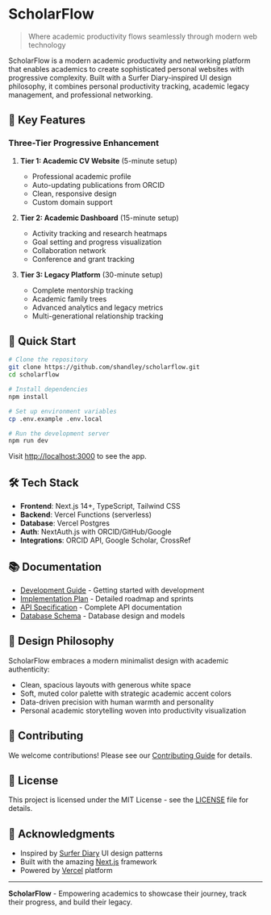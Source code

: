 # ScholarFlow

> Where academic productivity flows seamlessly through modern web technology

ScholarFlow is a modern academic productivity and networking platform that enables academics to create sophisticated personal websites with progressive complexity. Built with a Surfer Diary-inspired UI design philosophy, it combines personal productivity tracking, academic legacy management, and professional networking.

## 🎯 Key Features

### Three-Tier Progressive Enhancement

1. **Tier 1: Academic CV Website** (5-minute setup)
   - Professional academic profile
   - Auto-updating publications from ORCID
   - Clean, responsive design
   - Custom domain support

2. **Tier 2: Academic Dashboard** (15-minute setup)
   - Activity tracking and research heatmaps
   - Goal setting and progress visualization
   - Collaboration network
   - Conference and grant tracking

3. **Tier 3: Legacy Platform** (30-minute setup)
   - Complete mentorship tracking
   - Academic family trees
   - Advanced analytics and legacy metrics
   - Multi-generational relationship tracking

## 🚀 Quick Start

```bash
# Clone the repository
git clone https://github.com/shandley/scholarflow.git
cd scholarflow

# Install dependencies
npm install

# Set up environment variables
cp .env.example .env.local

# Run the development server
npm run dev
```

Visit [http://localhost:3000](http://localhost:3000) to see the app.

## 🛠️ Tech Stack

- **Frontend**: Next.js 14+, TypeScript, Tailwind CSS
- **Backend**: Vercel Functions (serverless)
- **Database**: Vercel Postgres
- **Auth**: NextAuth.js with ORCID/GitHub/Google
- **Integrations**: ORCID API, Google Scholar, CrossRef

## 📚 Documentation

- [Development Guide](./DEVELOPMENT_GUIDE.md) - Getting started with development
- [Implementation Plan](./IMPLEMENTATION_PLAN.md) - Detailed roadmap and sprints
- [API Specification](./API_SPECIFICATION.md) - Complete API documentation
- [Database Schema](./DATABASE_SCHEMA.md) - Database design and models

## 🎨 Design Philosophy

ScholarFlow embraces a modern minimalist design with academic authenticity:
- Clean, spacious layouts with generous white space
- Soft, muted color palette with strategic academic accent colors
- Data-driven precision with human warmth and personality
- Personal academic storytelling woven into productivity visualization

## 🤝 Contributing

We welcome contributions! Please see our [Contributing Guide](./CONTRIBUTING.md) for details.

## 📄 License

This project is licensed under the MIT License - see the [LICENSE](./LICENSE) file for details.

## 🙏 Acknowledgments

- Inspired by [Surfer Diary](https://surferdiary.com) UI design patterns
- Built with the amazing [Next.js](https://nextjs.org) framework
- Powered by [Vercel](https://vercel.com) platform

---

**ScholarFlow** - Empowering academics to showcase their journey, track their progress, and build their legacy.